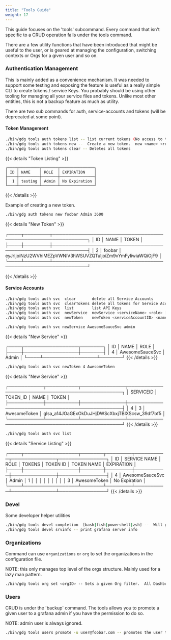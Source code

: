 ```yaml
---
title: "Tools Guide"
weight: 17
---
```


This guide focuses on the 'tools' subcommand.  Every command that isn't specific to a CRUD operation falls under the tools command.

There are a few utility functions that have been introduced that might be useful to the user, or is geared at managing the configuration,
switching contexts or Orgs for a given user and so on.

### Authentication Management

This is mainly added as a convenience mechanism.  It was needed to support some testing and exposing the feature is useful as a really simple CLI to create tokens / service Keys.  You probably should be using other tooling for managing all your service files and tokens.   Unlike most other entities, this is not a backup feature as much as utility.

There are two sub commands for auth, service-accounts and tokens (will be deprecated at some point).

#### Token Management


```sh
./bin/gdg tools auth tokens list -- list current tokens (No access to the actual token secret)
./bin/gdg tools auth tokens new --  Create a new token.  new <name> <role> [ttl in seconds, forever otherwise]
./bin/gdg tools auth tokens clear -- Deletes all tokens
```

{{< details "Token Listing" >}}
```
┌────┬─────────┬───────┬───────────────┐
│ ID │ NAME    │ ROLE  │ EXPIRATION    │
├────┼─────────┼───────┼───────────────┤
│  1 │ testing │ Admin │ No Expiration │
└────┴─────────┴───────┴───────────────┘
```
{{< /details >}}

Example of creating a new token.

```sh
./bin/gdg auth tokens new foobar Admin 3600
```

{{< details "New Token" >}}

┌────┬────────┬─────────────────────────────────────────────────────────────┐
│ ID │ NAME   │ TOKEN                                                       │
├────┼────────┼─────────────────────────────────────────────────────────────┤
│  2 │ foobar │ eyJrIjoiNzU2WVhiMEZpVWNlV3hWSUVZQTuIjoiZm9vYmFyIiwiaWQiOjF9 │
└────┴────────┴─────────────────────────────────────────────────────────────┘

{{< /details >}}


#### Service Accounts


```sh
./bin/gdg tools auth svc  clear       delete all Service Accounts
./bin/gdg tools auth svc  clearTokens delete all tokens for Service Account
./bin/gdg tools auth svc  list        list API Keys
./bin/gdg tools auth svc  newService  newService <serviceName> <role> [ttl in seconds]
./bin/gdg tools auth svc  newToken    newToken <serviceAccountID> <name> [ttl in seconds]
```

```sh
./bin/gdg tools auth svc newService AwesomeSauceSvc admin
```

{{< details "New Service" >}}

┌────┬─────────────────┬───────┐
│ ID │ NAME            │ ROLE  │
├────┼─────────────────┼───────┤
│  4 │ AwesomeSauceSvc │ Admin │
└────┴─────────────────┴───────┘
{{< /details >}}

```sh
./bin/gdg tools auth svc newToken 4 AwesomeToken
```

{{< details "New Service" >}}

┌───────────┬──────────┬──────────────┬────────────────────────────────────────────────┐
│ SERVICEID │ TOKEN_ID │ NAME         │ TOKEN                                          │
├───────────┼──────────┼──────────────┼────────────────────────────────────────────────┤
│         4 │        3 │ AwesomeToken │ glsa_a14JOaGExOkDuJHjDWScXbxjTBIXScsw_39df7bf5 │
└───────────┴──────────┴──────────────┴────────────────────────────────────────────────┘
{{< /details >}}

```sh
./bin/gdg tools auth svc list
```

{{< details "Service Listing" >}}

┌────┬─────────────────┬───────┬────────┬──────────┬──────────────┬───────────────┐
│ ID │ SERVICE NAME    │ ROLE  │ TOKENS │ TOKEN ID │ TOKEN NAME   │ EXPIRATION    │
├────┼─────────────────┼───────┼────────┼──────────┼──────────────┼───────────────┤
│ 4  │ AwesomeSauceSvc │ Admin │ 1      │          │              │               │
│    │                 │       │        │        3 │ AwesomeToken │ No Expiration │
└────┴─────────────────┴───────┴────────┴──────────┴──────────────┴───────────────┘
{{< /details >}}


### Devel
Some developer helper utilities


```sh
./bin/gdg tools devel completion  [bash|fish|powershell|zsh] --  Will generate autocompletion for GDG for your favorite shell
./bin/gdg tools devel srvinfo -- print grafana server info
```


### Organizations
Command can use `organizations` or `org` to set the organizations in the configuration file.

NOTE: this only manages top level of the orgs structure. Mainly used for a lazy man pattern.

```sh
./bin/gdg tools org set <orgID> -- Sets a given Org filter.  All Dashboards and Datasources etc are uploaded to the given Org only.
```

### Users

CRUD is under the 'backup' command.  The tools allows you to promote a given user to a grafana admin if you have the permission to do so.

NOTE: admin user is always ignored.

```sh
./bin/gdg tools users promote -u user@foobar.com -- promotes the user to a grafana admin
```
